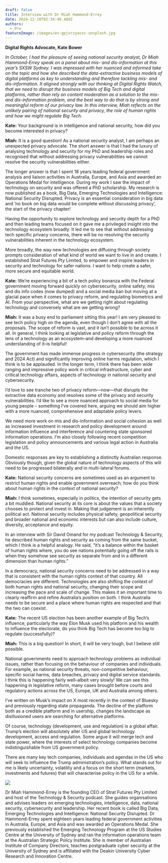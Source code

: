 ```yaml
---
draft: false
title: Interview with Dr Miah Hammond-Errey
date: 2024-12-10T02:34:48.488Z
authors:
  - drw
featureImage: /images/ev-gpjvrzyavzc-unsplash.jpg
---
```

**Digital Rights Advocate, Kate Bower**

*In October, I had the pleasure of seeing national security analyst, Dr Miah Hammond-Errey speak on a panel about mis- and dis-information at this year’s SXSW Sydney. I was impressed with her nuanced and informed take on the topic and how she described the data-extractive business models of digital platforms as key to understanding and therefore tackling mis- and dis-information. It aligned strongly with our thinking at Digital Rights Watch, that we need to disrupt the business models of Big Tech and digital platforms, rather than rely on content moderation as a solution to the mis- and dis-information problem, and the best way to do that is by strong and meaningful reform of our privacy law. In this interview, Miah reflects on the unlikely pairing of national security and privacy, the role of human rights and how we might regulate Big Tech.*



**Kate:** Your background is in intelligence and national security, how did you become interested in privacy?

**Miah:** It is a good question! As a national security analyst, I am perhaps an unexpected privacy advocate. The short answer is that I had the luxury of analysing technology and security for my PhD and leadership roles and recognised that without addressing privacy vulnerabilities we cannot resolve the security vulnerabilities either.

The longer answer is that I spent 18 years leading federal government analysis and liaison activities in Australia, Europe, and Asia and awarded an Operations Medal for intelligence. During my work I saw the impact of technology on security and was offered a PhD scholarship. My research is now published as a book, Big Data, Emerging Technologies and Intelligence: National Security Disrupted. Privacy is an essential consideration in big data and ‘no book on big data would be complete without discussing privacy’, the start of the privacy chapter!

Having the opportunity to explore technology and security depth for a PhD and then leading teams focused on it gave me a privileged insight into the technology ecosystem broadly. It led me to see that without addressing tech specific privacy concerns, there will be no resolving the security vulnerabilities inherent in the technology ecosystem. 

More broadly, the way new technologies are diffusing through society prompts consideration of what kind of world we want to live in and create. I established Strat Futures Pty Limited, to empower and inspire leaders in security and technology for safer nations. I want to help create a safer, more secure and equitable world. 

**Kate:** We’re experiencing a bit of a tech policy bonanza with the Federal government moving forward quickly on cybersecurity, online safety, mis and dis info codes (now dumped) and a social media ban but moving at a glacial pace when it comes to privacy reform, and regulating biometrics and AI. From your perspective, what are we getting right about regulating technology and conversely what are we getting wrong?

**Miah:** It was a busy end to parliament sitting this year! I am very pleased to see tech policy high on the agenda, even though I don’t agree with all the proposals. The scope of reform is vast, and it isn’t possible to be across it all. In general, I think looking at legislative and policy reform through the lens of a technology as an ecosystem–and developing a more nuanced understanding of it–is helpful! 

The government has made immense progress in cybersecurity (the strategy and 2024 Act) and significantly improving online harms regulation, which I think is to be applauded. In the longer term, I think there has been wide ranging and impressive policy work in critical infrastructure, cyber and critical technology affairs, aspects of technology in national security and cybersecurity.

I’d love to see tranche two of privacy reform—now—that disrupts the extractive data economy and resolves some of the privacy and security vulnerabilities. I’d like to see a more nuanced approach to social media for young people – something I’ve covered here, arguing we should aim higher with a more nuanced, comprehensive and adaptable policy levers. 

We need more work on mis and dis-information and social cohesion as well as increased investment in research and policy development around information influence and interference and countering state sponsored information operations. I’m also closely following recent competition legislation and policy announcements and various legal action in Australia and the US. 

Domestic responses are key to establishing a distinctly Australian response. Obviously though, given the global nature of technology aspects of this will need to be progressed bilaterally and in multi-lateral forums. 

**Kate:** National security concerns are sometimes used as an argument to restrict human rights and enable government overreach; how do you think about human rights in the context of national security?

**Miah:** I think sometimes, especially in politics, the intention of security gets a bit muddied. National security at its core is about the values that a society chooses to protect and invest in. Making that judgement is an inherently political act. National security includes physical safety, geopolitical security and broader national and economic interests but can also include culture, diversity, acceptance and equity. 

In an interview with Sir David Omand for my podcast Technology & Security, he described human rights and security as coming from the same bucket, which I think is a helpful analogy. He said, “it’s a balance within the basket of human rights where, you do see nations potentially going off the rails is when they somehow see security as separate from and in a different dimension than human rights.” 

In a democracy, national security concerns need to be addressed in a way that is consistent with the human rights context of that country. All democracies are different. Technologies are also shifting the context of both human rights and national security, changing their scope and increasing the pace and scale of change. This makes it an important time to clearly reaffirm and refine Australia’s position on both. I think Australia needs to be secure and a place where human rights are respected and that the two can coexist. 

**Kate:** The recent US election has been another example of Big Tech’s influence, particularly the way Elon Musk used his platform and his wealth to influence the electorate, do you think Big Tech has become too big to regulate (successfully)?

**Miah:** This is a big question! In short, it will be very tough, but I believe still possible. 

National governments need to approach technology problems as individual issues, rather than focusing on the behaviour of companies and individuals. For example, as national security threats, non-competitive behaviour, specific social harms, data breaches, privacy and digital service standards. I think this is happening fairly well–albeit very slowly! We can see this happening in legislative reform, many cases brought before courts and regulatory actions across the US, Europe, UK and Australia among others. 

I’ve written on Musk’s impact on X most recently in the context of Bluesky and previously regarding state propaganda.  The decline of the platform both as a credible platform and in usership, changes the landscape as disillusioned users are searching for alternative platforms. 

Of course, technology (development, use and regulation) is a global affair. Trump’s election will absolutely alter US and global technology development, access and regulation. Some argue it will merge tech and state power, where the interests of select technology companies become indistinguishable from US government policy. 

There are many key tech companies, individuals and agendas in the US who will seek to influence the Trump administration’s policy. What stands out for me is likely uncertainty, volatility and a focus on the short term (markets, investments and futures) that will characterise policy in the US for a while.  

![](/images/miah-hammond-errey.png)

Dr Miah Hammond-Errey is the founding CEO of Strat Futures Pty Limited and host of the Technology & Security podcast. She guides organisations and advises leaders on emerging technologies, intelligence, data, national security, cybersecurity and leadership. Her recent book is called Big Data, Emerging Technologies and Intelligence: National Security Disrupted. Dr Hammond-Errey spent eighteen years leading federal government activities in Australia, Europe, and Asia and was awarded an Operations Medal. She previously established the Emerging Technology Program at the US Studies Centre at the University of Sydney and ran the information operations team at the Australian Strategic Policy Institute. She is member of Australian Institute of Company Directors, teaches postgraduate cyber security at the University of Sydney and is affiliated with the Deakin University Cyber Research and Innovation Centre.